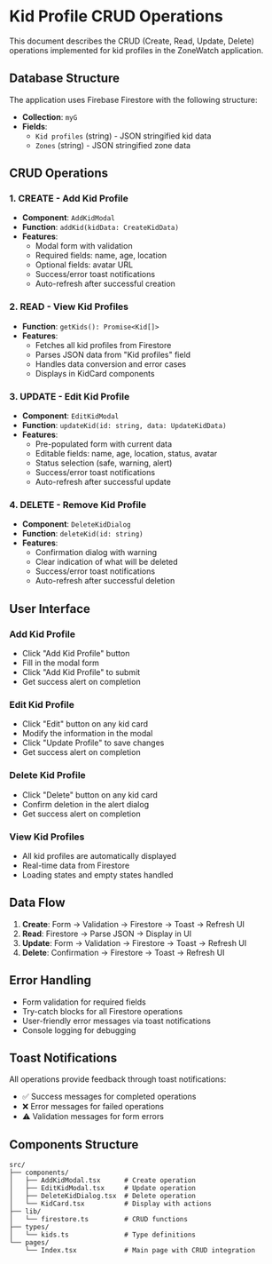 # Kid Profile CRUD Operations

This document describes the CRUD (Create, Read, Update, Delete) operations implemented for kid profiles in the ZoneWatch application.

## Database Structure

The application uses Firebase Firestore with the following structure:
- **Collection**: `myG`
- **Fields**: 
  - `Kid profiles` (string) - JSON stringified kid data
  - `Zones` (string) - JSON stringified zone data

## CRUD Operations

### 1. CREATE - Add Kid Profile
- **Component**: `AddKidModal`
- **Function**: `addKid(kidData: CreateKidData)`
- **Features**:
  - Modal form with validation
  - Required fields: name, age, location
  - Optional fields: avatar URL
  - Success/error toast notifications
  - Auto-refresh after successful creation

### 2. READ - View Kid Profiles
- **Function**: `getKids(): Promise<Kid[]>`
- **Features**:
  - Fetches all kid profiles from Firestore
  - Parses JSON data from "Kid profiles" field
  - Handles data conversion and error cases
  - Displays in KidCard components

### 3. UPDATE - Edit Kid Profile
- **Component**: `EditKidModal`
- **Function**: `updateKid(id: string, data: UpdateKidData)`
- **Features**:
  - Pre-populated form with current data
  - Editable fields: name, age, location, status, avatar
  - Status selection (safe, warning, alert)
  - Success/error toast notifications
  - Auto-refresh after successful update

### 4. DELETE - Remove Kid Profile
- **Component**: `DeleteKidDialog`
- **Function**: `deleteKid(id: string)`
- **Features**:
  - Confirmation dialog with warning
  - Clear indication of what will be deleted
  - Success/error toast notifications
  - Auto-refresh after successful deletion

## User Interface

### Add Kid Profile
- Click "Add Kid Profile" button
- Fill in the modal form
- Click "Add Kid Profile" to submit
- Get success alert on completion

### Edit Kid Profile
- Click "Edit" button on any kid card
- Modify the information in the modal
- Click "Update Profile" to save changes
- Get success alert on completion

### Delete Kid Profile
- Click "Delete" button on any kid card
- Confirm deletion in the alert dialog
- Get success alert on completion

### View Kid Profiles
- All kid profiles are automatically displayed
- Real-time data from Firestore
- Loading states and empty states handled

## Data Flow

1. **Create**: Form → Validation → Firestore → Toast → Refresh UI
2. **Read**: Firestore → Parse JSON → Display in UI
3. **Update**: Form → Validation → Firestore → Toast → Refresh UI
4. **Delete**: Confirmation → Firestore → Toast → Refresh UI

## Error Handling

- Form validation for required fields
- Try-catch blocks for all Firestore operations
- User-friendly error messages via toast notifications
- Console logging for debugging

## Toast Notifications

All operations provide feedback through toast notifications:
- ✅ Success messages for completed operations
- ❌ Error messages for failed operations
- ⚠️ Validation messages for form errors

## Components Structure

```
src/
├── components/
│   ├── AddKidModal.tsx      # Create operation
│   ├── EditKidModal.tsx     # Update operation
│   ├── DeleteKidDialog.tsx  # Delete operation
│   └── KidCard.tsx          # Display with actions
├── lib/
│   └── firestore.ts         # CRUD functions
├── types/
│   └── kids.ts              # Type definitions
└── pages/
    └── Index.tsx            # Main page with CRUD integration
```

